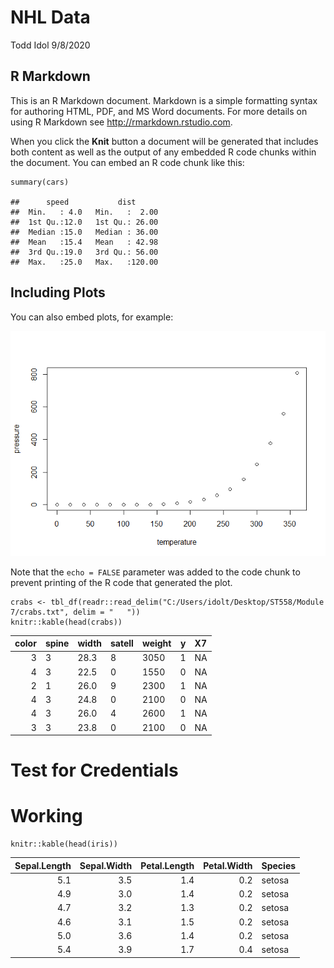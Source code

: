 NHL Data
================
Todd Idol
9/8/2020

R Markdown
----------

This is an R Markdown document. Markdown is a simple formatting syntax
for authoring HTML, PDF, and MS Word documents. For more details on
using R Markdown see
<a href="http://rmarkdown.rstudio.com" class="uri">http://rmarkdown.rstudio.com</a>.

When you click the **Knit** button a document will be generated that
includes both content as well as the output of any embedded R code
chunks within the document. You can embed an R code chunk like this:

    summary(cars)

    ##      speed           dist       
    ##  Min.   : 4.0   Min.   :  2.00  
    ##  1st Qu.:12.0   1st Qu.: 26.00  
    ##  Median :15.0   Median : 36.00  
    ##  Mean   :15.4   Mean   : 42.98  
    ##  3rd Qu.:19.0   3rd Qu.: 56.00  
    ##  Max.   :25.0   Max.   :120.00

Including Plots
---------------

You can also embed plots, for example:

![](README_files/figure-gfm/pressure-1.png)<!-- -->

Note that the `echo = FALSE` parameter was added to the code chunk to
prevent printing of the R code that generated the plot.

    crabs <- tbl_df(readr::read_delim("C:/Users/idolt/Desktop/ST558/Module 7/crabs.txt", delim = "   "))
    knitr::kable(head(crabs))

| color | spine | width | satell | weight |   y | X7  |
|------:|:------|:------|:-------|:-------|----:|:----|
|     3 | 3     | 28.3  | 8      | 3050   |   1 | NA  |
|     4 | 3     | 22.5  | 0      | 1550   |   0 | NA  |
|     2 | 1     | 26.0  | 9      | 2300   |   1 | NA  |
|     4 | 3     | 24.8  | 0      | 2100   |   0 | NA  |
|     4 | 3     | 26.0  | 4      | 2600   |   1 | NA  |
|     3 | 3     | 23.8  | 0      | 2100   |   0 | NA  |

Test for Credentials
====================

Working
=======

    knitr::kable(head(iris))

| Sepal.Length | Sepal.Width | Petal.Length | Petal.Width | Species |
|-------------:|------------:|-------------:|------------:|:--------|
|          5.1 |         3.5 |          1.4 |         0.2 | setosa  |
|          4.9 |         3.0 |          1.4 |         0.2 | setosa  |
|          4.7 |         3.2 |          1.3 |         0.2 | setosa  |
|          4.6 |         3.1 |          1.5 |         0.2 | setosa  |
|          5.0 |         3.6 |          1.4 |         0.2 | setosa  |
|          5.4 |         3.9 |          1.7 |         0.4 | setosa  |

